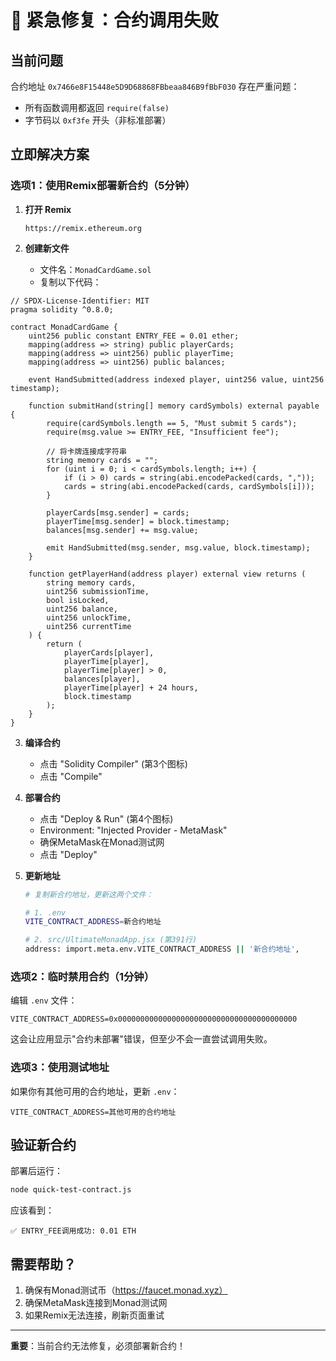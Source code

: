 # 🚨 紧急修复：合约调用失败

## 当前问题

合约地址 `0x7466e8F15448e5D9D68868FBbeaa846B9fBbF030` 存在严重问题：
- 所有函数调用都返回 `require(false)`
- 字节码以 `0xf3fe` 开头（非标准部署）

## 立即解决方案

### 选项1：使用Remix部署新合约（5分钟）

1. **打开 Remix**
   ```
   https://remix.ethereum.org
   ```

2. **创建新文件**
   - 文件名：`MonadCardGame.sol`
   - 复制以下代码：

```solidity
// SPDX-License-Identifier: MIT
pragma solidity ^0.8.0;

contract MonadCardGame {
    uint256 public constant ENTRY_FEE = 0.01 ether;
    mapping(address => string) public playerCards;
    mapping(address => uint256) public playerTime;
    mapping(address => uint256) public balances;
    
    event HandSubmitted(address indexed player, uint256 value, uint256 timestamp);
    
    function submitHand(string[] memory cardSymbols) external payable {
        require(cardSymbols.length == 5, "Must submit 5 cards");
        require(msg.value >= ENTRY_FEE, "Insufficient fee");
        
        // 将卡牌连接成字符串
        string memory cards = "";
        for (uint i = 0; i < cardSymbols.length; i++) {
            if (i > 0) cards = string(abi.encodePacked(cards, ","));
            cards = string(abi.encodePacked(cards, cardSymbols[i]));
        }
        
        playerCards[msg.sender] = cards;
        playerTime[msg.sender] = block.timestamp;
        balances[msg.sender] += msg.value;
        
        emit HandSubmitted(msg.sender, msg.value, block.timestamp);
    }
    
    function getPlayerHand(address player) external view returns (
        string memory cards,
        uint256 submissionTime,
        bool isLocked,
        uint256 balance,
        uint256 unlockTime,
        uint256 currentTime
    ) {
        return (
            playerCards[player],
            playerTime[player],
            playerTime[player] > 0,
            balances[player],
            playerTime[player] + 24 hours,
            block.timestamp
        );
    }
}
```

3. **编译合约**
   - 点击 "Solidity Compiler" (第3个图标)
   - 点击 "Compile"

4. **部署合约**
   - 点击 "Deploy & Run" (第4个图标)
   - Environment: "Injected Provider - MetaMask"
   - 确保MetaMask在Monad测试网
   - 点击 "Deploy"

5. **更新地址**
   ```bash
   # 复制新合约地址，更新这两个文件：
   
   # 1. .env
   VITE_CONTRACT_ADDRESS=新合约地址
   
   # 2. src/UltimateMonadApp.jsx (第391行)
   address: import.meta.env.VITE_CONTRACT_ADDRESS || '新合约地址',
   ```

### 选项2：临时禁用合约（1分钟）

编辑 `.env` 文件：
```
VITE_CONTRACT_ADDRESS=0x0000000000000000000000000000000000000000
```

这会让应用显示"合约未部署"错误，但至少不会一直尝试调用失败。

### 选项3：使用测试地址

如果你有其他可用的合约地址，更新 `.env`：
```
VITE_CONTRACT_ADDRESS=其他可用的合约地址
```

## 验证新合约

部署后运行：
```bash
node quick-test-contract.js
```

应该看到：
```
✅ ENTRY_FEE调用成功: 0.01 ETH
```

## 需要帮助？

1. 确保有Monad测试币（https://faucet.monad.xyz）
2. 确保MetaMask连接到Monad测试网
3. 如果Remix无法连接，刷新页面重试

---

**重要**：当前合约无法修复，必须部署新合约！